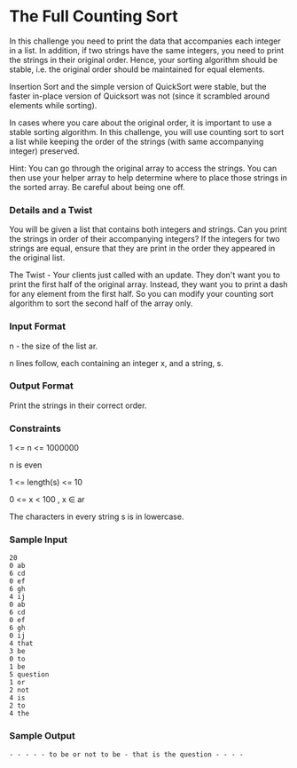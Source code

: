 # The Full Counting Sort

In this challenge you need to print the data that accompanies each integer in a list. In addition, if two strings have the same integers, you need to print the strings in their original order. Hence, your sorting algorithm should be stable, i.e. the original order should be maintained for equal elements.

Insertion Sort and the simple version of QuickSort were stable, but the faster in-place version of Quicksort was not (since it scrambled around elements while sorting).

In cases where you care about the original order, it is important to use a stable sorting algorithm. In this challenge, you will use counting sort to sort a list while keeping the order of the strings (with same accompanying integer) preserved.

Hint: You can go through the original array to access the strings. You can then use your helper array to help determine where to place those strings in the sorted array. Be careful about being one off.

### Details and a Twist

You will be given a list that contains both integers and strings. Can you print the strings in order of their accompanying integers? If the integers for two strings are equal, ensure that they are print in the order they appeared in the original list.

The Twist - Your clients just called with an update. They don't want you to print the first half of the original array. Instead, they want you to print a dash for any element from the first half. So you can modify your counting sort algorithm to sort the second half of the array only.

### Input Format 

n - the size of the list ar.

n lines follow, each containing an integer x, and a string, s.

### Output Format 

Print the strings in their correct order.

### Constraints 

1 <= n <= 1000000

n is even

1 <= length(s) <= 10

0 <= x < 100 , x ∈ ar

The characters in every string s is in lowercase.

### Sample Input
```
20
0 ab
6 cd
0 ef
6 gh
4 ij
0 ab
6 cd
0 ef
6 gh
0 ij
4 that
3 be
0 to
1 be
5 question
1 or
2 not
4 is
2 to
4 the
```
### Sample Output
```
- - - - - to be or not to be - that is the question - - - -
```